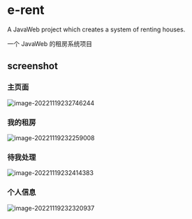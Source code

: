 # e-rent

A JavaWeb project which creates a system of renting houses.

一个 JavaWeb 的租房系统项目

## screenshot

### 主页面

![image-20221119232746244](https://bbchen-pictures.oss-cn-hangzhou.aliyuncs.com/img/202211192327382.png)

### 我的租房

![image-20221119232259008](https://bbchen-pictures.oss-cn-hangzhou.aliyuncs.com/img/202211192322160.png)

### 待我处理

![image-20221119232414383](https://bbchen-pictures.oss-cn-hangzhou.aliyuncs.com/img/202211192324538.png)

### 个人信息

![image-20221119232320937](https://bbchen-pictures.oss-cn-hangzhou.aliyuncs.com/img/202211192323982.png)
